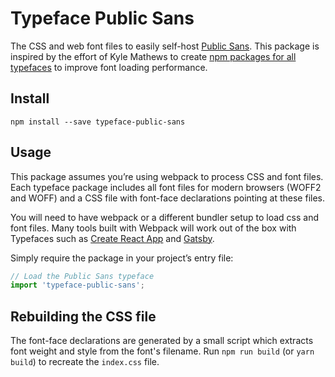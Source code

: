 
# Typeface Public Sans

The CSS and web font files to easily self-host [Public Sans](https://github.com/uswds/public-sans/). This package is inspired by the effort of Kyle Mathews to create [npm packages for all typefaces](https://www.bricolage.io/typefaces-easiest-way-to-self-host-fonts/) to improve font loading performance.

## Install

`npm install --save typeface-public-sans`

## Usage

This package assumes you’re using webpack to process CSS and font files. Each typeface package includes all font files for modern browsers (WOFF2 and WOFF) and a CSS file with font-face declarations pointing at these files.

You will need to have webpack or a different bundler setup to load css and font files. Many tools built with Webpack will work out of the box with Typefaces such as [Create React App](https://github.com/facebookincubator/create-react-app) and [Gatsby](https://github.com/gatsbyjs/gatsby).

Simply require the package in your project’s entry file:

```javascript
// Load the Public Sans typeface
import 'typeface-public-sans';
```

## Rebuilding the CSS file

The font-face declarations are generated by a small script which extracts font weight and style from the font's filename. Run `npm run build` (or `yarn build`) to recreate the `index.css` file.

